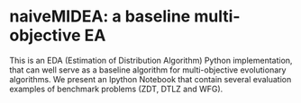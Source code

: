 # naiveMIDEA: a baseline multi-objective EA

This is an EDA (Estimation of Distribution Algorithm) Python implementation, that can well serve as a baseline algorithm
for multi-objective evolutionary algorithms. We present an Ipython Notebook that contain several evaluation examples 
of benchmark problems (ZDT, DTLZ and WFG). 
